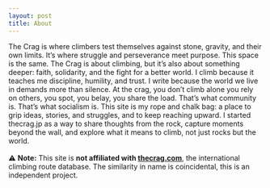 ```yaml
---
layout: post
title: About
---
```


The Crag is where climbers test themselves against stone, gravity, and their own limits. It’s where struggle and perseverance meet purpose. This space is the same. The Crag is about climbing, but it’s also about something deeper: faith, solidarity, and the fight for a better world. I climb because it teaches me discipline, humility, and trust. I write because the world we live in demands more than silence. At the crag, you don’t climb alone you rely on others, you spot, you belay, you share the load. That’s what community is. That’s what socialism is. This site is my rope and chalk bag: a place to grip ideas, stories, and struggles, and to keep reaching upward. I started thecrag.jp as a way to share thoughts from the rock, capture moments beyond the wall, and explore what it means to climb, not just rocks but the world.<br/>  
⚠️ **Note:** This site is **not affiliated with [thecrag.com](https://thecrag.com)**, the international climbing route database. The similarity in name is coincidental, this is an independent project.
